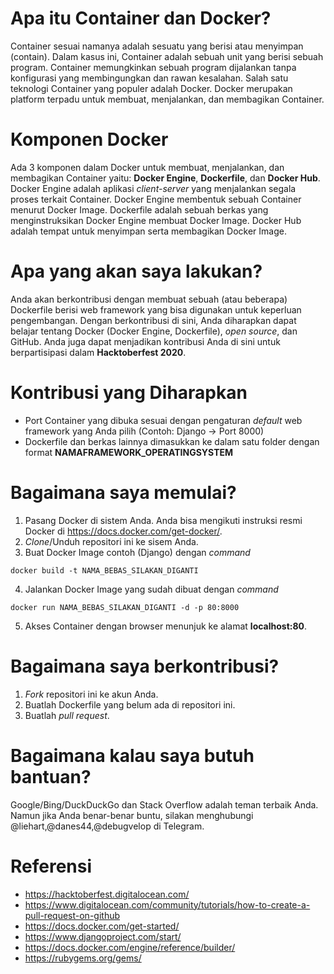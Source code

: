 # Apa itu Container dan Docker?
Container sesuai namanya adalah sesuatu yang berisi atau menyimpan (contain). Dalam kasus ini, Container adalah sebuah unit yang berisi sebuah program. Container memungkinkan sebuah program dijalankan tanpa konfigurasi yang membingungkan dan rawan kesalahan. Salah satu teknologi Container yang populer adalah Docker. Docker merupakan platform terpadu untuk membuat, menjalankan, dan membagikan Container.

# Komponen Docker
Ada 3 komponen dalam Docker untuk membuat, menjalankan, dan membagikan Container yaitu: **Docker Engine**, **Dockerfile**, dan **Docker Hub**. Docker Engine adalah aplikasi *client-server* yang menjalankan segala proses terkait Container. Docker Engine membentuk sebuah Container menurut Docker Image. Dockerfile adalah sebuah berkas yang menginstruksikan Docker Engine membuat Docker Image. Docker Hub adalah tempat untuk menyimpan serta membagikan Docker Image.

# Apa yang akan saya lakukan?
Anda akan berkontribusi dengan membuat sebuah (atau beberapa) Dockerfile berisi web framework yang bisa digunakan untuk keperluan pengembangan. Dengan berkontribusi di sini, Anda diharapkan dapat belajar tentang Docker (Docker Engine, Dockerfile), *open source*, dan GitHub. Anda juga dapat menjadikan kontribusi Anda di sini untuk berpartisipasi dalam **Hacktoberfest 2020**.

# Kontribusi yang Diharapkan
* Port Container yang dibuka sesuai dengan pengaturan *default* web framework yang Anda pilih (Contoh: Django -> Port 8000)
* Dockerfile dan berkas lainnya dimasukkan ke dalam satu folder dengan format **NAMAFRAMEWORK_OPERATINGSYSTEM**

# Bagaimana saya memulai?
1. Pasang Docker di sistem Anda. Anda bisa mengikuti instruksi resmi Docker di https://docs.docker.com/get-docker/.
2. *Clone*/Unduh repositori ini ke sisem Anda.
3. Buat Docker Image contoh (Django) dengan *command*
```
docker build -t NAMA_BEBAS_SILAKAN_DIGANTI
```
4. Jalankan Docker Image yang sudah dibuat dengan *command*
```
docker run NAMA_BEBAS_SILAKAN_DIGANTI -d -p 80:8000
```
5. Akses Container dengan browser menunjuk ke alamat **localhost:80**.

# Bagaimana saya berkontribusi?
1. *Fork* repositori ini ke akun Anda.
2. Buatlah Dockerfile yang belum ada di repositori ini.
3. Buatlah *pull request*.

# Bagaimana kalau saya butuh bantuan?
Google/Bing/DuckDuckGo dan Stack Overflow adalah teman terbaik Anda. Namun jika Anda benar-benar buntu, silakan menghubungi @liehart,@danes44,@debugvelop di Telegram.

# Referensi
* https://hacktoberfest.digitalocean.com/
* https://www.digitalocean.com/community/tutorials/how-to-create-a-pull-request-on-github
* https://docs.docker.com/get-started/
* https://www.djangoproject.com/start/
* https://docs.docker.com/engine/reference/builder/
* https://rubygems.org/gems/
